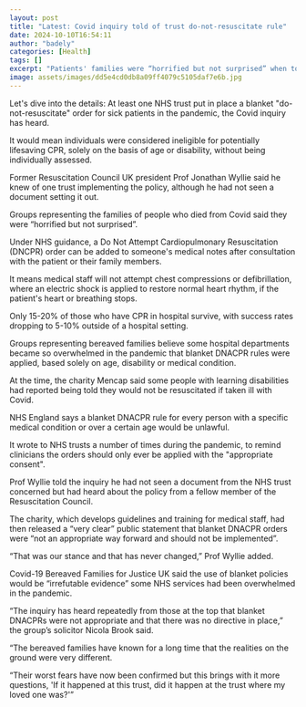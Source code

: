 ```yaml
---
layout: post
title: "Latest: Covid inquiry told of trust do-not-resuscitate rule"
date: 2024-10-10T16:54:11
author: "badely"
categories: [Health]
tags: []
excerpt: "Patients' families were “horrified but not surprised” when told the blanket policy had been in place."
image: assets/images/dd5e4cd0db8a09ff4079c5105daf7e6b.jpg
---
```


Let's dive into the details: At least one NHS trust put in place a blanket "do-not-resuscitate" order for sick patients in the pandemic, the Covid inquiry has heard.

It would mean individuals were considered ineligible for potentially lifesaving CPR, solely on the basis of age or disability, without being individually assessed.

Former Resuscitation Council UK president Prof Jonathan Wyllie said he knew of one trust implementing the policy, although he had not seen a document setting it out.

Groups representing the families of people who died from Covid said they were “horrified but not surprised”.

Under NHS guidance, a Do Not Attempt Cardiopulmonary Resuscitation  (DNCPR) order can be added to someone's medical notes after consultation with the patient or their family members.

It means medical staff will not attempt chest compressions or defibrillation, where an electric shock is applied to restore normal heart rhythm, if the patient's heart or breathing stops.

Only 15-20% of those who have CPR in hospital survive, with success rates dropping to 5-10% outside of a hospital setting.

Groups representing bereaved families believe some hospital departments became so overwhelmed in the pandemic that blanket DNACPR rules were applied, based solely on age, disability or medical condition.

At the time, the charity Mencap said some people with learning disabilities had reported being told they would not be resuscitated if taken ill with Covid.

NHS England says a blanket DNACPR rule for every person with a specific medical condition or over a certain age would be unlawful.

It wrote to NHS trusts a number of times during the pandemic, to remind clinicians the orders should only ever be applied with the "appropriate consent".

Prof Wyllie told the inquiry he had not seen a document from the NHS trust concerned but had heard about the policy from a fellow member of the Resuscitation Council.

The charity, which develops guidelines and training for medical staff, had then released a “very clear” public statement that blanket DNACPR orders were “not an appropriate way forward and should not be implemented”.

“That was our stance and that has never changed,” Prof Wyllie added.

Covid-19 Bereaved Families for Justice UK said the use of blanket policies would be “irrefutable evidence” some NHS services had been overwhelmed in the pandemic.

“The inquiry has heard repeatedly from those at the top that blanket DNACPRs were not appropriate and that there was no directive in place,” the group’s solicitor Nicola Brook said.

“The bereaved families have known for a long time that the realities on the ground were very different.

“Their worst fears have now been confirmed but this brings with it more questions, 'If it happened at this trust, did it happen at the trust where my loved one was?'”

